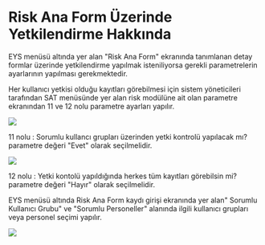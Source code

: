 # Risk Ana Form Üzerinde Yetkilendirme Hakkında

EYS menüsü altında yer alan "Risk Ana Form" ekranında tanımlanan detay formlar üzerinde yetkilendirme yapılmak isteniliyorsa gerekli parametrelerin ayarlarının yapılması gerekmektedir. 

Her kullanıcı yetkisi olduğu kayıtları görebilmesi için sistem yöneticileri tarafından SAT menüsünde yer alan risk modülüne ait olan parametre ekranından 11 ve 12 nolu parametre ayarları yapılır.

![](https://docsbimser.blob.core.windows.net/imagecontainer/11%20nolu%20Parametre-051c104e-ca0d-4133-89cf-06e42af1bc2e.png)

11 nolu : Sorumlu kullancı grupları üzerinden yetki kontrolü yapılacak mı? parametre değeri "Evet" olarak seçilmelidir.

![](https://docsbimser.blob.core.windows.net/imagecontainer/12%20nolu%20Parametre-823c66b3-b1e5-4248-b983-adc9a5a7aa45.png)

12 nolu : Yetki kontolü yapıldığında herkes tüm kayıtları görebilsin mi? parametre değeri "Hayır" olarak seçilmelidir.

EYS menüsü altında Risk Ana Form kaydı girişi ekranında yer alan" Sorumlu Kullanıcı Grubu" ve "Sorumlu Personeller" alanında ilgili kullanıcı grupları veya personel seçimi yapılır.

![](https://docsbimser.blob.core.windows.net/imagecontainer/Risk%20Ana%20Form%20Ekranı-c7923c7d-1712-4f28-bb5d-8162388dff55.png)

